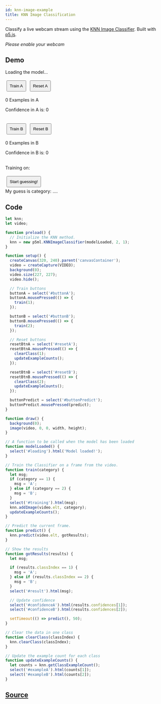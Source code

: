 ```yaml
---
id: knn-image-example
title: KNN Image Classification
---
```


Classify a live webcam stream using the [KNN Image Classifier](api-Imagenet.md). Built with [p5.js](https://p5js.org/).

*Please enable your webcam*

## Demo

<div class="example">
  <style>
    button {
      margin: 4px;
      padding: 8px;
    }
  </style>
  <div id="canvasContainer"></div>

  <span id="loading">Loading the model...</span>
  
  <p>
    <button id="buttonA">Train A</button>
    <button id="resetA">Reset A</button>
    <p><span id="exampleA">0</span> Examples in A</p>
    <p>Confidence in A is: <span id="confidenceA">0</span></p>
    <br><button id="buttonB">Train B</button>
    <button id="resetB">Reset B</button>
    <p><span id="exampleB">0</span> Examples in B</p>
    <p>Confidence in B is: <span id="confidenceB">0</span></p>
    <br> Training on: <span id="training"></span>
  </p>
  <p>
    <button id="buttonPredict">Start guessing!</button><br>
    My guess is category: <span id="result">...</span>.
  </p>
</div>

<script src="assets/scripts/example-knn-image.js"></script>

## Code

```javascript
let knn;
let video;

function preload() {
  // Initialize the KNN method.
  knn = new p5ml.KNNImageClassifier(modelLoaded, 2, 1);
}

function setup() {
  createCanvas(320, 240).parent('canvasContainer');
  video = createCapture(VIDEO);
  background(0);
  video.size(227, 227);
  video.hide();

  // Train buttons
  buttonA = select('#buttonA');
  buttonA.mousePressed(() => {
    train(1);
  });

  buttonB = select('#buttonB');
  buttonB.mousePressed(() => {
    train(2);
  });

  // Reset buttons
  resetBtnA = select('#resetA');
  resetBtnA.mousePressed(() => {
    clearClass(1);
    updateExampleCounts();
  });

  resetBtnB = select('#resetB');
  resetBtnB.mousePressed(() => {
    clearClass(2);
    updateExampleCounts();
  });

  buttonPredict = select('#buttonPredict');
  buttonPredict.mousePressed(predict);
}

function draw() {
  background(0);
  image(video, 0, 0, width, height);
}

// A function to be called when the model has been loaded
function modelLoaded() {
  select('#loading').html('Model loaded!');
}

// Train the Classifier on a frame from the video.
function train(category) {
  let msg;
  if (category == 1) {
    msg = 'A';
  } else if (category == 2) {
    msg = 'B';
  }
  select('#training').html(msg);
  knn.addImage(video.elt, category);
  updateExampleCounts();
}

// Predict the current frame.
function predict() {
  knn.predict(video.elt, gotResults);
}

// Show the results
function gotResults(results) {
  let msg;

  if (results.classIndex == 1) {
    msg = 'A';
  } else if (results.classIndex == 2) {
    msg = 'B';
  }
  select('#result').html(msg);

  // Update confidence
  select('#confidenceA').html(results.confidences[1]);
  select('#confidenceB').html(results.confidences[2]);

  setTimeout(() => predict(), 50);
}

// Clear the data in one class
function clearClass(classIndex) {
  knn.clearClass(classIndex);
}

// Update the example count for each class
function updateExampleCounts() {
  let counts = knn.getClassExampleCount();
  select('#exampleA').html(counts[1]);
  select('#exampleB').html(counts[2]);
}

```

## [Source]()

